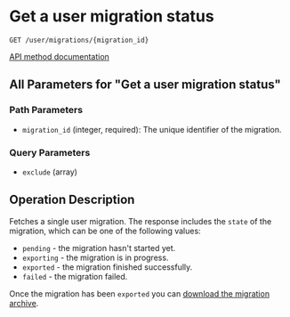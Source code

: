 # Get a user migration status

`GET /user/migrations/{migration_id}`

[API method documentation](https://docs.github.com/rest/migrations/users#get-a-user-migration-status)

## All Parameters for "Get a user migration status"

### Path Parameters

- `migration_id` (integer, required): The unique identifier of the migration.
### Query Parameters

- `exclude` (array)

## Operation Description

Fetches a single user migration. The response includes the `state` of the migration, which can be one of the following values:

*   `pending` - the migration hasn't started yet.
*   `exporting` - the migration is in progress.
*   `exported` - the migration finished successfully.
*   `failed` - the migration failed.

Once the migration has been `exported` you can [download the migration archive](https://docs.github.com/rest/migrations/users#download-a-user-migration-archive).
